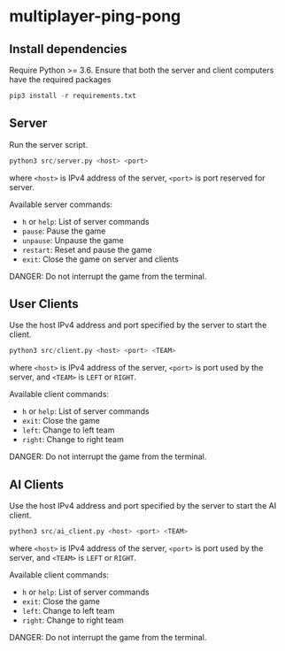 # multiplayer-ping-pong

## Install dependencies

Require Python >= 3.6. Ensure that both the server and client computers have the required packages

```python
pip3 install -r requirements.txt
```

## Server

Run the server script.

```python
python3 src/server.py <host> <port>
```

where `<host>` is IPv4 address of the server, `<port>` is port reserved for server.

Available server commands:

- `h` or `help`: List of server commands
- `pause`: Pause the game
- `unpause`: Unpause the game
- `restart`: Reset and pause the game
- `exit`: Close the game on server and clients

DANGER: Do not interrupt the game from the terminal.

## User Clients

Use the host IPv4 address and port specified by the server to start the client.

```python
python3 src/client.py <host> <port> <TEAM>
```

where `<host>` is IPv4 address of the server, `<port>` is port used by the server, and `<TEAM>` is `LEFT` or `RIGHT`.

Available client commands:

- `h` or `help`: List of server commands
- `exit`: Close the game
- `left`: Change to left team
- `right`: Change to right team

DANGER: Do not interrupt the game from the terminal.

## AI Clients

Use the host IPv4 address and port specified by the server to start the AI client.

```python
python3 src/ai_client.py <host> <port> <TEAM>
```

where `<host>` is IPv4 address of the server, `<port>` is port used by the server, and `<TEAM>` is `LEFT` or `RIGHT`.

Available client commands:

- `h` or `help`: List of server commands
- `exit`: Close the game
- `left`: Change to left team
- `right`: Change to right team

DANGER: Do not interrupt the game from the terminal.
